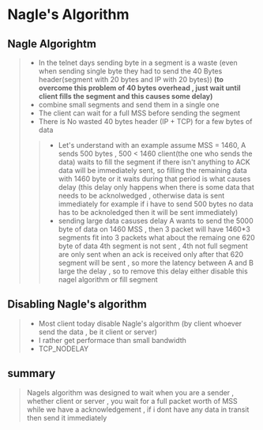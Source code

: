 # Nagle's Algorithm

## Nagle Algorightm 
> - In the telnet days sending byte in a segment is a waste (even when sending single byte they had to send the 40 Bytes header(segment with 20 bytes and IP with 20 bytes))
     **(to overcome this problem of 40 bytes overhead , just wait until client fills the segment and this causes some delay)**
> - combine small segments and send them in a single one 
> - The client can wait for a full MSS before sending the segment 
> - There is No wasted 40 bytes header (IP + TCP) for a few bytes of data 
>> - Let's understand with an example assume MSS = 1460, A sends 500 bytes , 500 < 1460 client(the one who sends the data) waits to fill the segment if there isn't anything to ACK data will be immediately sent, so filling the remaining data with 1460 byte or it waits during that period is what causes delay (this delay only happens when there is some data that needs to be acknolwedged , otherwise data is sent immediately for example if i have to send 500 bytes no data has to be acknoledged then it will be sent immediately)
>> - sending large data casuses delay A wants to send the 5000 byte of data on 1460 MSS , then 3 packet will have 1460*3 segments fit into 3 packets what about the remaing one 620 byte of data 4th segment is not sent , 4th not full segment are only sent when an ack is received only after that 620 segment will be sent , so more the latency between A and B large the delay , so to remove this delay either disable this nagel algorithm or fill segment 

## Disabling Nagle's algorithm 
> - Most client today disable Nagle's algorithm (by client whoever send the data , be it client or server)
> - I rather get performace than small bandwidth 
> - TCP_NODELAY


## summary 
> Nagels algorithm was designed to wait when you are a sender , whether client or server , you wait for a full packet worth of MSS while we have a acknowledgement , if i dont have any data in transit then send it immediately 
